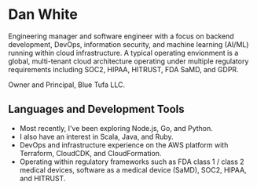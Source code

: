 # Dan White
Engineering manager and software engineer with a focus on backend development, DevOps, information security, and machine learning (AI/ML) running within cloud infrastructure.  A typical operating envionment is a global, multi-tenant cloud architecture operating under multiple regulatory requirements including SOC2, HIPAA, HITRUST, FDA SaMD, and GDPR.

Owner and Principal, Blue Tufa LLC.  

## Languages and Development Tools
- Most recently, I've been exploring Node.js, Go, and Python.
- I also have an interest in Scala, Java, and Ruby.
- DevOps and infrastructure experience on the AWS platform with Terraform, CloudCDK, and CloudFormation.
- Operating within regulatory frameworks such as FDA class 1 / class 2 medical devices, software as a medical device (SaMD), SOC2, HIPAA, and HITRUST.
<!--
**BlueTufa/bluetufa** is a ✨ _special_ ✨ repository because its `README.md` (this file) appears on your GitHub profile.

Here are some ideas to get you started:

- 🔭 I’m currently working on ...
- 🌱 I’m currently learning ...
- 👯 I’m looking to collaborate on ...
- 🤔 I’m looking for help with ...
- 💬 Ask me about ...
- 📫 How to reach me: ...
- 😄 Pronouns: ...
- ⚡ Fun fact: ...
-->
